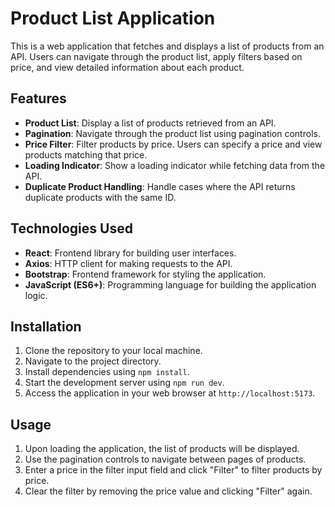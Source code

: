 # Product List Application

This is a web application that fetches and displays a list of products from an API. Users can navigate through the product list, apply filters based on price, and view detailed information about each product.

## Features

- **Product List**: Display a list of products retrieved from an API.
- **Pagination**: Navigate through the product list using pagination controls.
- **Price Filter**: Filter products by price. Users can specify a price and view products matching that price.
- **Loading Indicator**: Show a loading indicator while fetching data from the API.
- **Duplicate Product Handling**: Handle cases where the API returns duplicate products with the same ID.

## Technologies Used

- **React**: Frontend library for building user interfaces.
- **Axios**: HTTP client for making requests to the API.
- **Bootstrap**: Frontend framework for styling the application.
- **JavaScript (ES6+)**: Programming language for building the application logic.

## Installation
1. Clone the repository to your local machine.
2. Navigate to the project directory.
3. Install dependencies using `npm install`.
4. Start the development server using `npm run dev`.
5. Access the application in your web browser at `http://localhost:5173`.

## Usage

1. Upon loading the application, the list of products will be displayed.
2. Use the pagination controls to navigate between pages of products.
3. Enter a price in the filter input field and click "Filter" to filter products by price.
4. Clear the filter by removing the price value and clicking "Filter" again.
